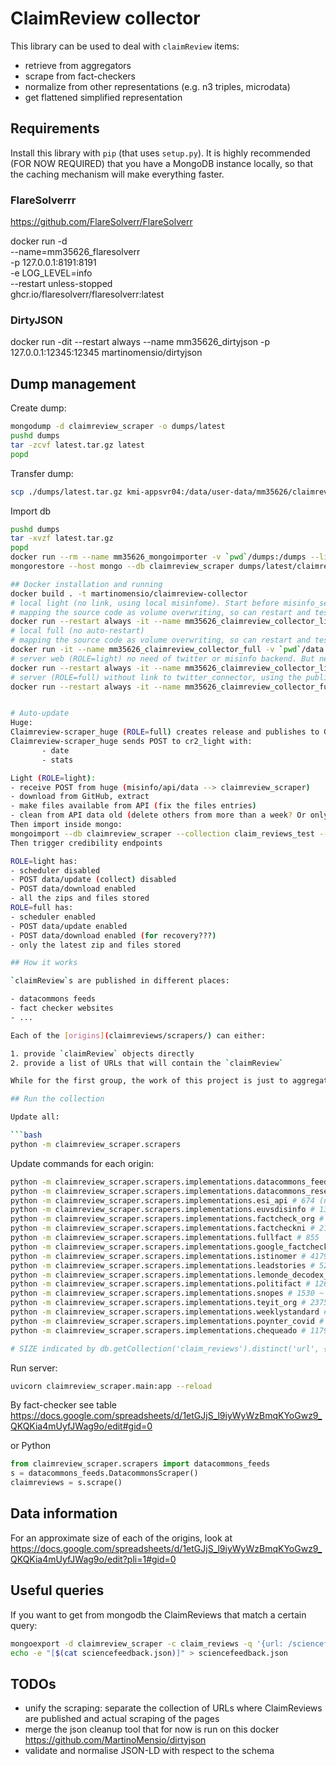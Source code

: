 # ClaimReview collector

This library can be used to deal with `claimReview` items:
- retrieve from aggregators
- scrape from fact-checkers
- normalize from other representations (e.g. n3 triples, microdata)
- get flattened simplified representation

## Requirements

Install this library with `pip` (that uses `setup.py`).
It is highly recommended (FOR NOW REQUIRED) that you have a MongoDB instance locally, so that the caching mechanism will make everything faster.

### FlareSolverrr

https://github.com/FlareSolverr/FlareSolverr

docker run -d \
  --name=mm35626_flaresolverr \
  -p 127.0.0.1:8191:8191 \
  -e LOG_LEVEL=info \
  --restart unless-stopped \
  ghcr.io/flaresolverr/flaresolverr:latest

### DirtyJSON

docker run -dit --restart always --name mm35626_dirtyjson -p 127.0.0.1:12345:12345 martinomensio/dirtyjson


## Dump management

Create dump:
```bash
mongodump -d claimreview_scraper -o dumps/latest
pushd dumps
tar -zcvf latest.tar.gz latest
popd
```

Transfer dump:
```bash
scp ./dumps/latest.tar.gz kmi-appsvr04:/data/user-data/mm35626/claimreview-scraper/dumps/latest.tar.gz
```

Import db
```bash
pushd dumps
tar -xvzf latest.tar.gz
popd
docker run --rm --name mm35626_mongoimporter -v `pwd`/dumps:/dumps --link=mm35626_mongo:mongo -it mongo bash
mongorestore --host mongo --db claimreview_scraper dumps/latest/claimreview_scraper

## Docker installation and running
docker build . -t martinomensio/claimreview-collector
# local light (no link, using local misinfome). Start before misinfo_server
# mapping the source code as volume overwriting, so can restart and test easily
docker run --restart always -it --name mm35626_claimreview_collector_light -v `pwd`/.env:/app/.env -v `pwd`/data:/app/data -v `pwd`/claimreview_scraper:/app/claimreview_scraper --link=mm35626_mongo:mongo -e MONGO_HOST=mongo:27017 -p 20400:8000 -e ROLE=light martinomensio/claimreview-collector
# local full (no auto-restart)
# mapping the source code as volume overwriting, so can restart and test easily
docker run -it --name mm35626_claimreview_collector_full -v `pwd`/data:/app/data -v `pwd`/.env:/app/.env -v `pwd`/claimreview_scraper:/app/claimreview_scraper --link=mm35626_flaresolverr:flaresolverr -e FLARESOLVERR_HOST=flaresolverr --link=mm35626_mongo:mongo -e MONGO_HOST=mongo:27017 -e MISINFO_BACKEND="http://misinfo_server:5000" --link=mm35626_misinfo_server:misinfo_server -e TWITTER_CONNECTOR="http://misinfo_server:5000/misinfo/api/twitter" -e DIRTYJSON_REST_ENDPOINT="http://dirtyjson_server:12345" --link=mm35626_dirtyjson:dirtyjson_server -p 20500:8000 -e ROLE=full martinomensio/claimreview-collector
# server web (ROLE=light) no need of twitter or misinfo backend. But need of credibility backend
docker run --restart always -it --name mm35626_claimreview_collector_light -v `pwd`/.env:/app/.env -v `pwd`/data:/app/data --link=mm35626_mongo:mongo -e MONGO_HOST=mongo:27017 -p 127.0.0.1:20400:8000 -e ROLE=light martinomensio/claimreview-collector
# server (ROLE=full) without link to twitter_connector, using the public misinfome API. Credibility need for IFCN only (through misinfomeAPI)
docker run --restart always -it --name mm35626_claimreview_collector_full -v `pwd`/.env:/app/.env -v `pwd`/data:/app/data --link=mm35626_flaresolverr:flaresolverr -e FLARESOLVERR_HOST=flaresolverr:8191 --link=mm35626_mongo:mongo -e MONGO_HOST=mongo:27017 -e MISINFO_BACKEND="https://misinfo.me" -e TWITTER_CONNECTOR="https://misinfo.me/misinfo/api/twitter" -e DIRTYJSON_REST_ENDPOINT="http://dirtyjson_server:12345" --link=mm35626_dirtyjson:dirtyjson_server -p 20500:8000 -e ROLE=full -e PUBLISH_GITHUB=true martinomensio/claimreview-collector


# Auto-update
Huge:
Claimreview-scraper_huge (ROLE=full) creates release and publishes to GitHub
Claimreview-scraper_huge sends POST to cr2_light with:
       - date
       - stats

Light (ROLE=light):
- receive POST from huge (misinfo/api/data --> claimreview_scraper)
- download from GitHub, extract
- make files available from API (fix the files entries)
- clean from API data old (delete others from more than a week? Or only keep zips?)
Then import inside mongo:
mongoimport --db claimreview_scraper --collection claim_reviews_test --file data/latest/claim_reviews_raw.json --jsonArray
Then trigger credibility endpoints

ROLE=light has:
- scheduler disabled
- POST data/update (collect) disabled
- POST data/download enabled
- all the zips and files stored
ROLE=full has:
- scheduler enabled
- POST data/update enabled
- POST data/download enabled (for recovery???)
- only the latest zip and files stored

## How it works

`claimReview`s are published in different places:

- datacommons feeds
- fact checker websites
- ...

Each of the [origins](claimreviews/scrapers/) can either:

1. provide `claimReview` objects directly
2. provide a list of URLs that will contain the `claimReview`

While for the first group, the work of this project is just to aggregate them, the second requires scraping the pages and dealing with possibly broken metadata.

## Run the collection

Update all:

```bash
python -m claimreview_scraper.scrapers
```

Update commands for each origin:

```bash
python -m claimreview_scraper.scrapers.implementations.datacommons_feeds # 19161 ~ 10s
python -m claimreview_scraper.scrapers.implementations.datacommons_research_dataset # 5776
python -m claimreview_scraper.scrapers.implementations.esi_api # 674 (not available outside OU) --> REMOVED, too wrong!
python -m claimreview_scraper.scrapers.implementations.euvsdisinfo # 13616 ~ 2m 5s
python -m claimreview_scraper.scrapers.implementations.factcheck_org # 623 ~ 11m 33s (not using sharethefacts anymore)
python -m claimreview_scraper.scrapers.implementations.factcheckni # 21 ~ 3m 29s
python -m claimreview_scraper.scrapers.implementations.fullfact # 855   ~1m 36s
python -m claimreview_scraper.scrapers.implementations.google_factcheck_explorer # 99828 ~3m 18s
python -m claimreview_scraper.scrapers.implementations.istinomer # 4179 ~ 14m 23s (ERROR: microdata does not contain anymore full ClaimReview)
python -m claimreview_scraper.scrapers.implementations.leadstories # 5219 ~ 9m 43s
python -m claimreview_scraper.scrapers.implementations.lemonde_decodex_hoax # 479 ~ 4s
python -m claimreview_scraper.scrapers.implementations.politifact # 1263 ~ 28m 22s
python -m claimreview_scraper.scrapers.implementations.snopes # 1530 ~ 36m 35s
python -m claimreview_scraper.scrapers.implementations.teyit_org # 2375 ~ 1m 27s
python -m claimreview_scraper.scrapers.implementations.weeklystandard # 102 ~ 43s
python -m claimreview_scraper.scrapers.implementations.poynter_covid # 9992 ~ 18m 17s
python -m claimreview_scraper.scrapers.implementations.chequeado # 1179 ~ 49m 0s

# SIZE indicated by db.getCollection('claim_reviews').distinct('url', {retrieved_by: 'COLLECTION_NAME'})
```

Run server: 
```bash
uvicorn claimreview_scraper.main:app --reload
```

By fact-checker see table https://docs.google.com/spreadsheets/d/1etGJjS_l9iyWyWzBmqKYoGwz9_QKQKia4mUyfJWag9o/edit#gid=0

or Python
```python
from claimreview_scraper.scrapers import datacommons_feeds
s = datacommons_feeds.DatacommonsScraper()
claimreviews = s.scrape()
```

## Data information

For an approximate size of each of the origins, look at https://docs.google.com/spreadsheets/d/1etGJjS_l9iyWyWzBmqKYoGwz9_QKQKia4mUyfJWag9o/edit?pli=1#gid=0

## Useful queries

If you want to get from mongodb the ClaimReviews that match a certain query:

```bash
mongoexport -d claimreview_scraper -c claim_reviews -q '{url: /sciencefeedback|climatefeedback|healthfeedback/}' | sed '$!s/$/,/' > sciencefeedback.json
echo -e "[$(cat sciencefeedback.json)]" > sciencefeedback.json
```

## TODOs

- unify the scraping: separate the collection of URLs where ClaimReviews are published and actual scraping of the pages
- merge the json cleanup tool that for now is run on this docker https://github.com/MartinoMensio/dirtyjson
- validate and normalise JSON-LD with respect to the schema
